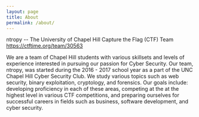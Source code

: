 ```yaml
---
layout: page
title: About
permalink: /about/
---
```


ntropy -- The University of Chapel Hill Capture the Flag (CTF) Team 
 https://ctftime.org/team/30563 

We are a team of Chapel Hill students with various skillsets and levels of experience interested in pursuing our passion for 
Cyber Security. Our team, ntropy, was started during the 2016 - 2017 school year as a part of the UNC Chapel Hill Cyber 
Security Club. We study various topics such as web security, binary exploitation, cryptology, and forensics. Our goals include: 
developing proficiency in each of these areas, competing at the at the highest level in various CTF competitions, and 
preparing ourselves for successful careers in fields such as business, software development, and cyber security. 






